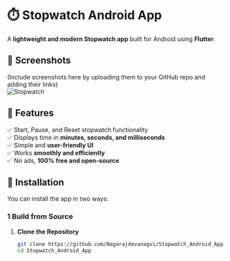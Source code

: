 # ⏱️ Stopwatch Android App  

A **lightweight and modern Stopwatch app** built for Android using **Flutter**.  

## 📸 Screenshots  
(Include screenshots here by uploading them to your GitHub repo and adding their links)  
![Stopwatch](https://github.com/user-attachments/assets/7c46812f-2ac1-43c2-a10d-7cd75bdfa34c)
 

## 🚀 Features  
✅ Start, Pause, and Reset stopwatch functionality  
✅ Displays time in **minutes, seconds, and milliseconds**  
✅ Simple and **user-friendly UI**  
✅ Works **smoothly and efficiently**  
✅ No ads, **100% free and open-source**  

## 📲 Installation  
You can install the app in two ways:  

### 1 **Build from Source**  
1. **Clone the Repository**  
   ```sh
   git clone https://github.com/Nagarajdevanagvi/Stopwatch_Android_App.git
   cd Stopwatch_Android_App
